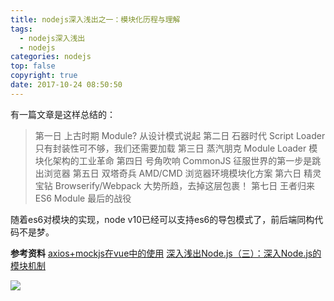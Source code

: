 ```yaml
---
title: nodejs深入浅出之一：模块化历程与理解
tags:
  - nodejs深入浅出
  - nodejs
categories: nodejs
top: false
copyright: true
date: 2017-10-24 08:50:50
---
```

有一篇文章是这样总结的：
> 第一日 上古时期 Module? 从设计模式说起
第二日 石器时代 Script Loader 只有封装性可不够，我们还需要加载
第三日 蒸汽朋克 Module Loader 模块化架构的工业革命
第四日 号角吹响 CommonJS 征服世界的第一步是跳出浏览器
第五日 双塔奇兵 AMD/CMD 浏览器环境模块化方案
第六日 精灵宝钻 Browserify/Webpack 大势所趋，去掉这层包裹！
第七日 王者归来 ES6 Module 最后的战役

随着es6对模块的实现，node v10已经可以支持es6的导包模式了，前后端同构代码不是梦。
<!--more-->

**参考资料**
[axios+mockjs在vue中的使用](https://juejin.im/post/5b17ffcc51882513eb62e985)
[深入浅出Node.js（三）：深入Node.js的模块机制](http://www.infoq.com/cn/articles/nodejs-module-mechanism)


![](http://static.zhyjor.com/wexin.png)
